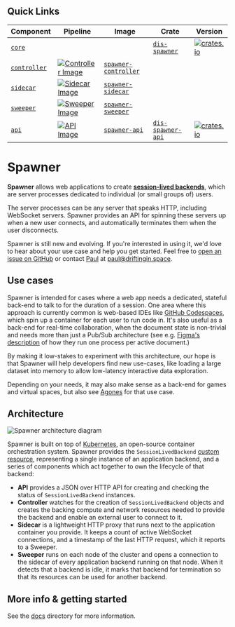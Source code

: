 ## Quick Links


| Component | Pipeline | Image | Crate | Version |
| ---       | ---   | ---     | ---      | ---   |
| [`core`](https://github.com/drifting-in-space/spawner/tree/master/crates/core) | | | [`dis-spawner`](https://crates.io/crates/dis-spawner) | [![crates.io](https://img.shields.io/crates/v/dis-spawner.svg)](https://crates.io/crates/dis-spawner) |
| [`controller`](https://github.com/drifting-in-space/spawner/tree/master/crates/controller) | [![Controller Image](https://github.com/drifting-in-space/spawner/actions/workflows/docker-publish-controller.yml/badge.svg)](https://github.com/drifting-in-space/spawner/actions/workflows/docker-publish-controller.yml) | [`spawner-controller`](https://github.com/drifting-in-space/spawner/pkgs/container/spawner-controller) | | |
| [`sidecar`](https://github.com/drifting-in-space/spawner/tree/master/crates/sidecar) | [![Sidecar Image](https://github.com/drifting-in-space/spawner/actions/workflows/docker-publish-sidecar.yml/badge.svg)](https://github.com/drifting-in-space/spawner/actions/workflows/docker-publish-sidecar.yml) | [`spawner-sidecar`](https://github.com/drifting-in-space/spawner/pkgs/container/spawner-sidecar) | | |
| [`sweeper`](https://github.com/drifting-in-space/spawner/tree/master/crates/sweeper) | [![Sweeper Image](https://github.com/drifting-in-space/spawner/actions/workflows/docker-publish-sweeper.yml/badge.svg)](https://github.com/drifting-in-space/spawner/actions/workflows/docker-publish-sweeper.yml) | [`spawner-sweeper`](https://github.com/drifting-in-space/spawner/pkgs/container/spawner-sweeper) | | |
| [`api`](https://github.com/drifting-in-space/spawner/tree/master/crates/api) | [![API Image](https://github.com/drifting-in-space/spawner/actions/workflows/docker-publish-api.yml/badge.svg)](https://github.com/drifting-in-space/spawner/actions/workflows/docker-publish-api.yml) | [`spawner-api`](https://github.com/drifting-in-space/spawner/pkgs/container/spawner-api) | [`dis-spawner-api`](https://crates.io/crates/dis-spawner-api) | [![crates.io](https://img.shields.io/crates/v/dis-spawner-api.svg)](https://crates.io/crates/dis-spawner-api) |

# Spawner

**Spawner** allows web applications to create [**session-lived backends**](https://driftingin.space/posts/session-lived-application-backends),
which are server processes dedicated to individual (or small groups of) users.

The server processes can be any server that speaks HTTP, including WebSocket servers. Spawner provides
an API for spinning these servers up when a new user connects, and automatically terminates
them when the user disconnects.

Spawner is still new and evolving. If you're interested in using it, we'd love
to hear about your use case and help you get started. Feel free to [open an issue on GitHub](https://github.com/drifting-in-space/spawner/issues)
or contact [Paul](https://github.com/paulgb) at [paul@driftingin.space](mailto:paul@driftingin.space).

## Use cases

Spawner is intended for cases where a web app needs a dedicated, stateful back-end to talk to for the
duration of a session. One area where this approach is currently common is web-based IDEs like
[GitHub Codespaces](https://github.com/features/codespaces), which spin up a container for each user
to run code in. It's also useful as a back-end for real-time collaboration, when the document state
is non-trivial and needs more than just a Pub/Sub architecture (see e.g.
[Figma's description](https://www.figma.com/blog/rust-in-production-at-figma/) of how they run one
process per active document.)

By making it low-stakes to experiment with this architecture, our hope is
that Spawner will help developers find new use-cases, like loading a large dataset into memory
to allow low-latency interactive data exploration.

Depending on your needs, it may also make sense as a back-end for games and virtual spaces, but also
see [Agones](https://agones.dev/site/) for that use case.

## Architecture

![Spawner architecture diagram](https://github.com/drifting-in-space/spawner/raw/master/docs/diagram.svg)

Spawner is built on top of [Kubernetes](https://kubernetes.io/), an open-source container orchestration
system. Spawner provides the `SessionLivedBackend` [custom resource](https://kubernetes.io/docs/concepts/extend-kubernetes/api-extension/custom-resources/),
representing a single instance of an application backend, and a series of components which act together
to own the lifecycle of that backend:

- **API** provides a JSON over HTTP API for creating and checking the status of `SessionLivedBackend` instances.
- **Controller** watches for the creation of `SessionLivedBackend` objects and creates the backing compute and
  network resources needed to provide the backend and enable an external user to connect to it.
- **Sidecar** is a lightweight HTTP proxy that runs next to the application container you provide. It keeps
  a count of active WebSocket connections, and a timestamp of the last HTTP request, which it reports to a
  Sweeper.
- **Sweeper** runs on each node of the cluster and opens a connection to the sidecar of every application backend
  running on that node. When it detects that a backend is idle, it marks that backend for termination so that its
  resources can be used for another backend.

## More info & getting started

See the [docs](https://github.com/drifting-in-space/spawner/blob/master/docs/README.md) directory
for more information.
